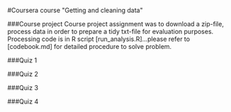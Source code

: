 #Coursera course "Getting and cleaning data"

###Course project
Course project assignment was to download a zip-file, process data in order to prepare a tidy txt-file for evaluation purposes.
Processing code is in R script [run_analysis.R]...please refer to [codebook.md] for detailed procedure to solve problem.

###Quiz 1

###Quiz 2

###Quiz 3

###Quiz 4
